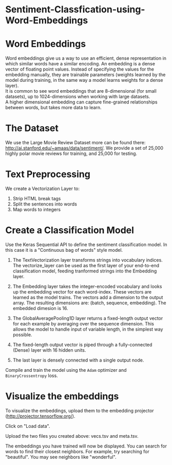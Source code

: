 # Sentiment-Classfication-using-Word-Embeddings

# Word Embeddings

Word embeddings give us a way to use an efficient, dense representation in which similar words have a similar encoding.
An embedding is a dense vector of floating point values.
Instead of specifying the values for the embedding manually, they are trainable parameters (weights learned by the model during training, in the same way a model learns weights for a dense layer).  
It is common to see word embeddings that are 8-dimensional (for small datasets), up to 1024-dimensions when working with large datasets.  
A higher dimensional embedding can capture fine-grained relationships between words, but takes more data to learn.


# The Dataset  
We use the  Large Movie Review Dataset more can be found there: http://ai.stanford.edu/~amaas/data/sentiment/. We provide a set of 25,000 highly polar movie reviews for training, and 25,000 for testing. 

# Text Preprocessing

We create a Vectorization Layer to:
1. Strip HTML break tags
2. Split the sentences into words
3. Map words to integers

# Create a Classification Model

Use the Keras Sequential API to define the sentiment classification model. In this case it is a "Continuous bag of words" style model.

1. The TextVectorization layer transforms strings into vocabulary indices. The vectorize_layer can be used as the first layer of your end-to-end classification model, feeding tranformed strings into the Embedding layer.

2. The Embedding layer takes the integer-encoded vocabulary and looks up the embedding vector for each word-index. These vectors are learned as the model trains. The vectors add a dimension to the output array. The resulting dimensions are: (batch, sequence, embedding). The embedded dimesion is 16.

3. The GlobalAveragePooling1D layer returns a fixed-length output vector for each example by averaging over the sequence dimension. This allows the model to handle input of variable length, in the simplest way possible.

4. The fixed-length output vector is piped through a fully-connected (Dense) layer with 16 hidden units.

5. The last layer is densely connected with a single output node.

Compile and train the model using the `Adam` optimizer and `BinaryCrossentropy` loss. 

# Visualize the embeddings

To visualize the embeddings, upload them to the embedding projector (http://projector.tensorflow.org/).

Click on "Load data".

Upload the two files you created above: vecs.tsv and meta.tsv.

The embeddings you have trained will now be displayed. You can search for words to find their closest neighbors. For example, try searching for "beautiful". You may see neighbors like "wonderful".


